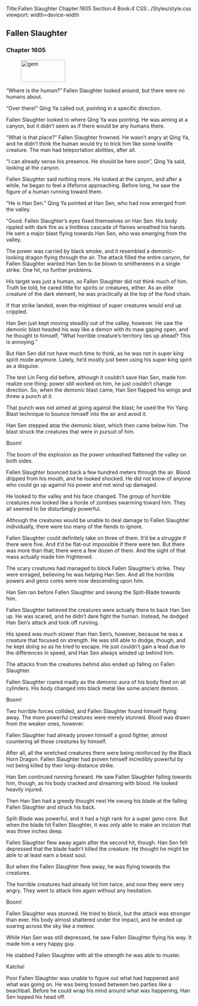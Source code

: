 Title:Fallen Slaughter 
Chapter:1605 
Section:4 
Book:4 
CSS:../Styles/style.css 
viewport: width=device-width
  
## Fallen Slaughter
### Chapter 1605
  
<figure>
	<img src="../Images/gem.gif" alt="gem" id="gem" width="120" height="60" />
</figure>
  

  
“Where is the human?” Fallen Slaughter looked around, but there were no humans about.

“Over there!” Qing Ya called out, pointing in a specific direction.

Fallen Slaughter looked to where Qing Ya was pointing. He was aiming at a canyon, but it didn’t seem as if there would be any humans there.

“What is that place?” Fallen Slaughter frowned. He wasn’t angry at Qing Ya, and he didn’t think the human would try to trick him like some lowlife creature. The man had teleportation abilities, after all.

“I can already sense his presence. He should be here soon”, Qing Ya said, looking at the canyon.

Fallen Slaughter said nothing more. He looked at the canyon, and after a while, he began to feel a lifeforce approaching. Before long, he saw the figure of a human running toward them.

“He is Han Sen.” Qing Ya pointed at Han Sen, who had now emerged from the valley.

“Good. Fallen Slaughter’s eyes fixed themselves on Han Sen. His body rippled with dark fire as a limitless cascade of flames wreathed his hands. He sent a major blast flying towards Han Sen, who was emerging from the valley.

The power was carried by black smoke, and it resembled a demonic-looking dragon flying through the air. The attack filled the entire canyon, for Fallen Slaughter wanted Han Sen to be blown to smithereens in a single strike. One hit, no further problems.

His target was just a human, so Fallen Slaughter did not think much of him. Truth be told, he cared little for spirits or creatures, either. As an elite creature of the dark element, he was practically at the top of the food chain.

If that strike landed, even the mightiest of super creatures would end up crippled.

Han Sen just kept moving steadily out of the valley, however. He saw the demonic blast headed his way like a demon with its maw gaping open, and he thought to himself, “What horrible creature’s territory lies up ahead? This is annoying.”

But Han Sen did not have much time to think, as he was not in super king spirit mode anymore. Lately, he’d mostly just been using his super king spirit as a disguise.

The test Lin Feng did before, although it couldn’t save Han Sen, made him realize one thing: power still worked on him, he just couldn’t change direction. So, when the demonic blast came, Han Sen flapped his wings and threw a punch at it.

That punch was not aimed at going against the blast; he used the Yin Yang Blast technique to bounce himself into the air and avoid it.

Han Sen stepped atop the demonic blast, which then came below him. The blast struck the creatures that were in pursuit of him.

Boom!

The boom of the explosion as the power unleashed flattened the valley on both sides.

Fallen Slaughter bounced back a few hundred meters through the air. Blood dripped from his mouth, and he looked shocked. He did not know of anyone who could go up against his power and not wind up damaged.

He looked to the valley and his face changed. The group of horrible creatures now looked like a horde of zombies swarming toward him. They all seemed to be disturbingly powerful.

Although the creatures would be unable to deal damage to Fallen Slaughter individually, there were too many of the fiends to ignore.

Fallen Slaughter could definitely take on three of them. It’d be a struggle if there were five. And it’d be flat-out impossible if there were ten. But there was more than that; there were a few dozen of them. And the sight of that mass actually made him frightened.

The scary creatures had managed to block Fallen Slaughter’s strike. They were enraged, believing he was helping Han Sen. And all the horrible powers and geno cores were now descending upon him.

Han Sen ran before Fallen Slaughter and swung the Split-Blade towards him.

Fallen Slaughter believed the creatures were actually there to back Han Sen up. He was scared, and he didn’t dare fight the human. Instead, he dodged Han Sen’s attack and took off running.

His speed was much slower than Han Sen’s, however, because he was a creature that focused on strength. He was still able to dodge, though, and he kept doing so as he tried to escape. He just couldn’t gain a lead due to the differences in speed, and Han Sen always winded up behind him.

The attacks from the creatures behind also ended up falling on Fallen Slaughter.

Fallen Slaughter roared madly as the demonic aura of his body fired on all cylinders. His body changed into black metal like some ancient demon.

Boom!

Two horrible forces collided, and Fallen Slaughter found himself flying away. The more powerful creatures were merely stunned. Blood was drawn from the weaker ones, however.

Fallen Slaughter had already proven himself a good fighter, almost countering all those creatures by himself.

After all, all the wretched creatures there were being reinforced by the Black Horn Dragon. Fallen Slaughter had proven himself incredibly powerful by not being killed by their long-distance strike.

Han Sen continued running forward. He saw Fallen Slaughter falling towards him, though, as his body cracked and streaming with blood. He looked heavily injured.

Then Han Sen had a greedy thought next He swung his blade at the falling Fallen Slaughter and struck his back.

Split-Blade was powerful, and it had a high rank for a super geno core. But when the blade hit Fallen Slaughter, it was only able to make an incision that was three inches deep.

Fallen Slaughter flew away again after the second hit, though. Han Sen felt depressed that the blade hadn’t killed the creature. He thought he might be able to at least earn a beast soul.

But when the Fallen Slaughter flew away, he was flying towards the creatures.

The horrible creatures had already hit him twice, and now they were very angry. They went to attack him again without any hesitation.

Boom!

Fallen Slaughter was stunned. He tried to block, but the attack was stronger than ever. His body almost shattered under the impact, and he ended up soaring across the sky like a meteor.

While Han Sen was still depressed, he saw Fallen Slaughter flying his way. It made him a very happy guy.

He stabbed Fallen Slaughter with all the strength he was able to muster.

Katcha!

Poor Fallen Slaughter was unable to figure out what had happened and what was going on. He was being tossed between two parties like a beachball. Before he could wrap his mind around what was happening, Han Sen lopped his head off.